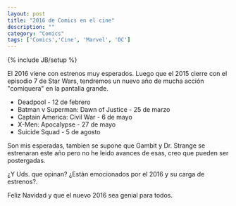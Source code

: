 ```yaml
---
layout: post
title: "2016 de Comics en el cine"
description: ""
category: "Comics"
tags: ['Comics','Cine', 'Marvel', 'DC']
---
```

{% include JB/setup %}

El 2016 viene con estrenos muy esperados. Luego que el 2015 cierre con el episodio 7 de Star Wars, tendremos un nuevo año de mucha acción "comiquera" en la pantalla grande.

- Deadpool - 12 de febrero
- Batman v Superman: Dawn of Justice - 25 de marzo
- Captain America: Civil War - 6 de mayo
- X-Men: Apocalypse - 27 de mayo
- Suicide Squad - 5 de agosto

Son mis esperadas, tambien se supone que Gambit y Dr. Strange se estrenaran este año pero no he leido avances de esas, creo que pueden ser postergadas.

¿Y Uds. que opinan? ¿Están emocionados por el 2016 y su carga de estrenos?.

Feliz Navidad y que el nuevo 2016 sea genial para todos.
